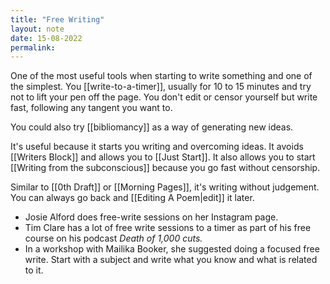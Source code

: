 ```yaml
---
title: "Free Writing"
layout: note
date: 15-08-2022
permalink:
---
```


One of the most useful tools when starting to write something and one of the simplest. You  [[write-to-a-timer]], usually for 10 to 15 minutes and try not to lift your pen off the page. You don't edit or censor yourself but write fast, following any tangent you want to.

You could also try [[bibliomancy]] as a way of generating new ideas.

It's useful because it starts you writing and overcoming ideas. It avoids [[Writers Block]] and allows you to [[Just Start]]. It also allows you to start [[Writing from the subconscious]] because you go fast without censorship.

Similar to [[0th Draft]] or [[Morning Pages]], it's writing without judgement. You can always go back and [[Editing A Poem|edit]] it later.

-   Josie Alford does free-write sessions on her Instagram page.
-   Tim Clare has a lot of free write sessions to a timer as part of his free course on his podcast *Death of 1,000 cuts.*
-   In a workshop with Mailika Booker,</a> she suggested doing a focused free write. Start with a subject and write what you know and what is related to it.
